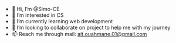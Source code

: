 - 👋 Hi, I’m @Simo-CE
- 👀 I’m interested in CS
- 🌱 I’m currently learning web development
- 💞️ I’m looking to collaborate on project to help me with my journey
- 📫 Reach me through mail: ait.ouahmane.01@gmail.com

<!---
Simo-CE/Simo-CE is a ✨ special ✨ repository because its `README.md` (this file) appears on your GitHub profile.
You can click the Preview link to take a look at your changes.
--->
